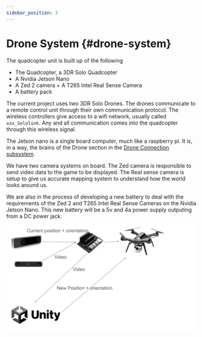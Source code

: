 ```yaml
---
sidebar_position: 3
---
```

# Drone System {#drone-system}
The quadcopter unit is built up of the following
- The Quadcopter, a 3DR Solo Quadcopter
- A Nvidia Jetson Nano
- A Zed 2 camera + A T265 Intel Real Sense Camera
- A battery pack


The current project uses two 3DR Solo Drones. The drones communicate to a remote control unit through their own communication protocol.
The wireless controllers give access to a wifi network, usually called `xxx_Sololink`.
Any and all communication comes into the quadcopter through this wireless signal.


The Jetson nano is a single board computer, much like a raspberry pi. It is, in a way, the brains of the Drone section
in the [Drone Connection subsystem](#drone-to-game).

We have two camera systems on board. The Zed camera is responsible to send video data to the game to be displayed.
The Real sense camera is setup to give us accurate mapping system to understand how the world looks around us.

We are also in the process of developing a new battery to deal with the requirements of the Zed 2 and T265 Intel Real Sense Cameras on the
Nvidia Jetson Nano. This new battery will be a 5v and 4a power supply outputing from a DC power jack.

![Drone System](/img/getting-started/drone_system.svg)
